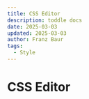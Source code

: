 ```yaml
---
title: CSS Editor
description: toddle docs
date: 2025-03-03
updated: 2025-03-03
author: Franz Baur
tags: 
  - Style
---
```


# CSS Editor